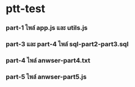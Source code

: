 # ptt-test
### part-1 ไพล์ app.js และ utils.js
### part-3 และ part-4 ไพล์ sql-part2-part3.sql
### part-4 ไพล์ anwser-part4.txt
### part-5  ไพล์ anwser-part5.js
